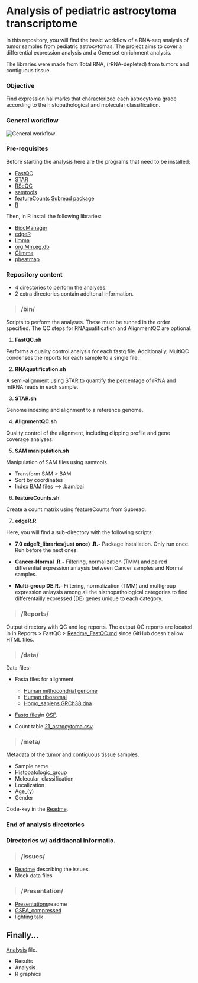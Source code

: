 # Analysis of pediatric astrocytoma transcriptome 

In this repository, you will find the basic workflow of a RNA-seq analysis of tumor samples from pediatric astrocytomas. The project aims to cover a differential expression analysis and a Gene set enrichment analysis. 

The libraries were made from Total RNA, (rRNA-depleted) from tumors and contiguous tissue. 


### Objective

Find expression hallmarks that characterized each astrocytoma grade according to the histopathological and molecular classification.

### General workflow
![General workflow](https://github.com/FernandaDiaz12/pediatric_astrocytoma/blob/master/Bulk%20work-flow.png)


### Pre-requisites 

Before starting the analysis here are the programs that need to be installed:

* [FastQC](https://www.bioinformatics.babraham.ac.uk/projects/fastqc/)
* [STAR](https://hbctraining.github.io/Intro-to-rnaseq-hpc-O2/lessons/03_alignment.html)
* [RSeQC](http://rseqc.sourceforge.net/)
* [samtools](http://www.htslib.org/)
* featureCounts [Subread package](http://subread.sourceforge.net/)
* [R](https://www.r-project.org/)

Then, in R install the following libraries:

* [BiocManager](https://cran.r-project.org/web/packages/BiocManager/vignettes/BiocManager.html)
* [edgeR](http://bioconductor.org/packages/release/bioc/html/edgeR.html)
* [limma](http://bioconductor.org/packages/release/bioc/html/limma.html)
* [org.Mm.eg.db](http://bioconductor.org/packages/release/data/annotation/html/org.Mm.eg.db.html)
* [Glimma](https://bioconductor.org/packages/release/bioc/html/Glimma.html)
* [pheatmap](https://www.rdocumentation.org/packages/pheatmap/versions/0.2/topics/pheatmap)



### Repository content 

* 4 directories to perform the analyses. 
* 2 extra directories contain additonal information.



>### /bin/
  
Scripts to perform the analyses. 
 These must be runned in the order specified.
 The QC steps for RNAquatification and AlignmentQC are optional.
  
   1. **FastQC.sh** 
  
  Performs a quality control analysis for each fastq file. Additionally, MultiQC condenses the reports for each sample to a single file.
  
   2. **RNAquatification.sh** 
  
  A semi-alignment using STAR to quantify the percentage of rRNA and mtRNA reads in each sample.
  
 
  3. **STAR.sh** 

Genome indexing and alignment to a reference genome.

4. **AlignmentQC.sh** 

Quality control of the alignment, including clipping profile and gene coverage analyses.


5. **SAM manipulation.sh** 

Manipulation of SAM files using samtools. 

* Transform SAM > BAM 
* Sort by coordinates
* Index BAM files —> .bam.bai


6. **featureCounts.sh** 
  
Create a count matrix using featureCounts from Subread. 


7. **edgeR.R** 

Here, you will find a sub-directory with the following scripts: 

* **7.0 edgeR_libraries(just once) .R.-** Package installation. Only run once. Run before the next ones. 

* **Cancer-Normal .R.-** Filtering, normalization (TMM) and paired differential expression anlaysis between Cancer samples and Normal samples.  

* **Multi-group DE.R.-** Filtering, normalization (TMM) and multigroup expression anlaysis among all the histhopathological categories to find differentailly expressed (DE) genes unique to each category. 

>### /Reports/

Output directory with QC and log reports. 
The output QC reports are located in in Reports > FastQC > [Readme_FastQC.md](https://github.com/FernandaDiaz12/pediatric_astrocytoma/blob/master/Reports/FastQC/Readme_FastQC.md) since GitHub doesn't allow HTML files. 


>### /data/

Data files:

* Fasta files for alignment
  * [Human mithocondrial genome](https://github.com/FernandaDiaz12/pediatric_astrocytoma/blob/master/data/Mithocondria.fa) 
  * [Human ribosomal](https://github.com/FernandaDiaz12/pediatric_astrocytoma/blob/master/data/Ribosomal.fa)
  * [Homo_sapiens.GRCh38.dna](https://github.com/FernandaDiaz12/pediatric_astrocytoma/edit/master/data/Reference%20genome.md)

* [Fastq files](https://osf.io/spmrq/?view_only=dfd16c89a6474e9f8a0299de1bbcde0a)in [OSF](https://osf.io/).

* Count table [21_astrocytoma.csv](https://github.com/FernandaDiaz12/pediatric_astrocytoma/blob/master/data/21_astrocytoma.csv)

>### /meta/

Metadata of the tumor and contiguous tissue samples. 

* Sample name
* Histopatologic_group
* Molecular_classification
* Localization
* Age_(y)
* Gender

Code-key in the [Readme](https://github.com/FernandaDiaz12/pediatric_astrocytoma/blob/master/meta/Readme_meta.md). 


### End of analysis directories

### Directories w/ additiaonal informatio. 


>### /Issues/

* [Readme](https://github.com/FernandaDiaz12/pediatric_astrocytoma/blob/master/Issues/Readme_Issues.md) describing the issues.
* Mock data files 


>### /Presentation/

* [Presentations](https://github.com/FernandaDiaz12/pediatric_astrocytoma/blob/master/Presentation/Presentation.md)readme 
* [GSEA_compressed](https://github.com/FernandaDiaz12/pediatric_astrocytoma/blob/master/Presentation/GSEA_compressed.pdf)
* [lighting talk](https://github.com/FernandaDiaz12/pediatric_astrocytoma/blob/master/Presentation/lighting%20talk.pdf)



## Finally... 

[Analysis](https://github.com/FernandaDiaz12/pediatric_astrocytoma/blob/master/Analysis.md) file.

* Results 
* Analysis
* R graphics  


